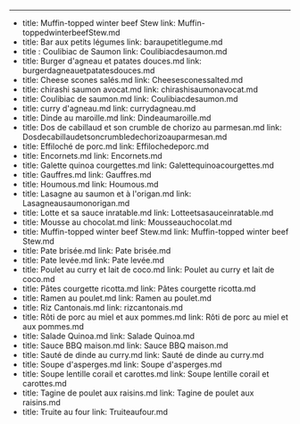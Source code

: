 ---
- title: Muffin-topped winter beef Stew
  link: Muffin-toppedwinterbeefStew.md
- title: Bar aux petits légumes
  link: baraupetitlegume.md
- title : Coulibiac de Saumon
  link: Coulibiacdesaumon.md
- title: Burger d'agneau et patates douces.md
  link:  burgerdagneauetpatatesdouces.md
- title: Cheese scones salés.md
  link:  Cheesesconessalted.md
- title: chirashi saumon avocat.md
  link:  chirashisaumonavocat.md
- title: Coulibiac de saumon.md
  link:  Coulibiacdesaumon.md
- title: curry d'agneau.md
  link:  currydagneau.md
- title: Dinde au maroille.md
  link:  Dindeaumaroille.md
- title: Dos de cabillaud et son crumble de chorizo au parmesan.md
  link:  Dosdecabillaudetsoncrumbledechorizoauparmesan.md
- title: Effiloché de porc.md
  link:  Effilochedeporc.md
- title: Encornets.md
  link:  Encornets.md
- title: Galette quinoa courgettes.md
  link:  Galettequinoacourgettes.md
- title: Gauffres.md
  link:  Gauffres.md
- title: Houmous.md
  link:  Houmous.md
- title: Lasagne au saumon et à l'origan.md
  link:  Lasagneausaumonorigan.md
- title: Lotte et sa sauce inratable.md
  link:  Lotteetsasauceinratable.md
- title: Mousse au chocolat.md
  link:  Mousseauchocolat.md
- title: Muffin-topped winter beef Stew.md
  link:  Muffin-topped winter beef Stew.md
- title: Pate brisée.md
  link:  Pate brisée.md
- title: Pate levée.md
  link:  Pate levée.md
- title: Poulet au curry et lait de coco.md
  link:  Poulet au curry et lait de coco.md
- title: Pâtes courgette ricotta.md
  link:  Pâtes courgette ricotta.md
- title: Ramen au poulet.md
  link:  Ramen au poulet.md
- title: Riz Cantonais.md
  link:  rizcantonais.md
- title: Rôti de porc au miel et aux pommes.md
  link:  Rôti de porc au miel et aux pommes.md
- title: Salade Quinoa.md
  link:  Salade Quinoa.md
- title: Sauce BBQ maison.md
  link:  Sauce BBQ maison.md
- title: Sauté de dinde au curry.md
  link:  Sauté de dinde au curry.md
- title: Soupe d'asperges.md
  link:  Soupe d'asperges.md
- title: Soupe lentille corail et carottes.md
  link:  Soupe lentille corail et carottes.md
- title: Tagine de poulet aux raisins.md
  link:  Tagine de poulet aux raisins.md
- title: Truite au four
  link:  Truiteaufour.md



